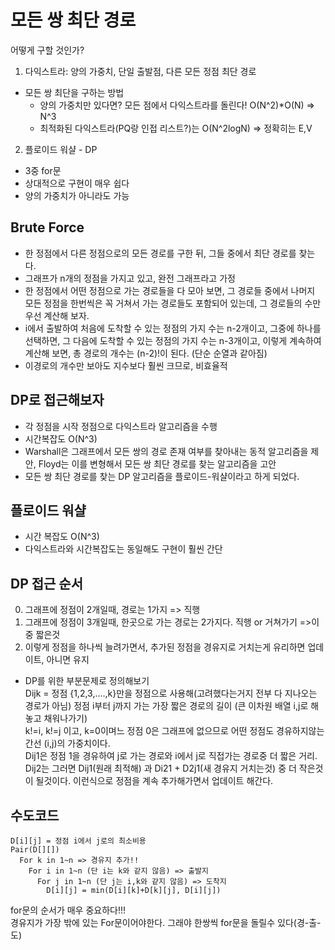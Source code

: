 # 모든 쌍 최단 경로

어떻게 구할 것인가?

1. 다익스트라: 양의 가중치, 단일 출발점, 다른 모든 정점 최단 경로

- 모든 쌍 최단을 구하는 방법
  - 양의 가중치만 있다면? 모든 점에서 다익스트라를 돌린다! O(N^2)\*O(N) => N^3
  - 최적화된 다익스트라(PQ랑 인접 리스트?)는 O(N^2logN) => 정확히는 E,V

2. 플로이드 워샬 - DP

- 3중 for문
- 상대적으로 구현이 매우 쉽다
- 양의 가중치가 아니라도 가능

## Brute Force

- 한 정점에서 다른 정점으로의 모든 경로를 구한 뒤, 그들 중에서 최단 경로를 찾는다.
- 그래프가 n개의 정점을 가지고 있고, 완전 그래프라고 가정
- 한 정점에서 어떤 정점으로 가는 경로들을 다 모아 보면, 그 경로들 중에서 나머지 모든 정점을 한번씩은 꼭 거쳐서 가는 경로들도 포함되어 있는데, 그 경로들의 수만 우선 계산해 보자.
- i에서 출발하여 처음에 도착할 수 있는 정점의 가지 수는 n-2개이고, 그중에 하나를 선택하면, 그 다음에 도착할 수 있는 정점의 가지 수는 n-3개이고, 이렇게 계속하여 계산해 보면, 총 경로의 개수는 (n-2)!이 된다. (단순 순열과 같아짐)
- 이경로의 개수만 보아도 지수보다 훨씬 크므로, 비효율적

## DP로 접근해보자

- 각 정점을 시작 정점으로 다익스트라 알고리즘을 수행
- 시간복잡도 O(N^3)
- Warshall은 그래프에서 모든 쌍의 경로 존재 여부를 찾아내는 동적 알고리즘을 제안, Floyd는 이를 변형해서 모든 쌍 최단 경로를 찾는 알고리즘을 고안
- 모든 쌍 최단 경로를 찾는 DP 알고리즘을 플로이드-워샬이라고 하게 되었다.

## 플로이드 워샬

- 시간 복잡도 O(N^3)
- 다익스트라와 시간복잡도는 동일해도 구현이 훨씬 간단

## DP 접근 순서

0. 그래프에 정점이 2개일때, 경로는 1가지 => 직행
1. 그래프에 정점이 3개일때, 한곳으로 가는 경로는 2가지다. 직행 or 거쳐가기 =>이중 짧은것
2. 이렇게 정점을 하나씩 늘려가면서, 추가된 정점을 경유지로 거치는게 유리하면 업데이트, 아니면 유지

- DP를 위한 부분문제로 정의해보기  
  Dijk = 정점 {1,2,3,....,k}만을 정점으로 사용해(고려했다는거지 전부 다 지나오는 경로가 아님) 정점 i부터 j까지 가는 가장 짧은 경로의 길이 (큰 이차원 배열 i,j로 해놓고 채워나가기)  
  k!=i, k!=j 이고, k=0이며느 정점 0은 그래프에 없으므로 어떤 정점도 경유하지않는 간선 (i,j)의 가중치이다.  
  Dij1은 정점 1을 경유하여 j로 가는 경로와 i에서 j로 직접가는 경로중 더 짧은 거리.  
  Dij2는 그러면 Dij1(원래 최적해) 과 Di21 + D2j1(새 경유지 거치는것) 중 더 작은것이 될것이다.
  이런식으로 정점을 계속 추가해가면서 업데이트 해간다.

## 수도코드

```
D[i][j] = 정점 i에서 j로의 최소비용
Pair(D[][])
  For k in 1~n => 경유지 추가!!
    For i in 1~n (단 i는 k와 같지 않음) => 출발지
      For j in 1~n (단 j는 i,k와 같지 않음) => 도착지
        D[i][j] = min(D[i][k]+D[k][j], D[i][j])

```

for문의 순서가 매우 중요하다!!!  
경유지가 가장 밖에 있는 For문이어야한다. 그래야 한쌍씩 for문을 돌릴수 있다(경-출-도)
